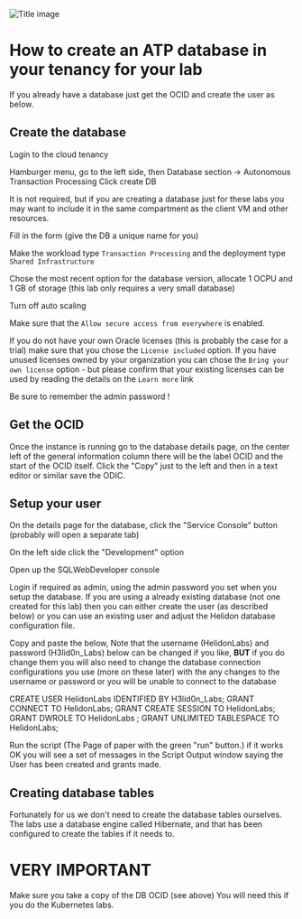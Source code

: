 ![Title image](../../../common/images/customer.logo2.png)

# How to create an ATP database in your tenancy for your lab

If you already have a database just get the OCID and create the user as below.

## Create the database

Login to the cloud tenancy

Hamburger menu, go to the left side, then Database section -> Autonomous Transaction Processing 
Click create DB

It is not required, but if you are creating a database just for these labs you may want to include it in the same compartment as the client VM and other resources.

Fill in the form (give the DB a unique name for you) 

Make the workload type `Transaction Processing` and the deployment type `Shared Infrastructure` 

Chose the most recent option for the database version, allocate 1 OCPU and 1 GB of storage (this lab only requires a very small database)

Turn off auto scaling

Make sure that the `Allow secure access from everywhere` is enabled.

If you do not have your own Oracle licenses (this is probably the case for a trial)  make sure that you chose the `License included` option. If you have unused licenses owned by your organization you can chose the `Bring your own license` option - but please confirm that your existing licenses can be used by reading the details on the `Learn more` link

Be sure to remember the admin password !

## Get the OCID

Once the instance is running go to the database details page, on the center left of the general information column there will be the label OCID and the start of the OCID itself. Click the "Copy" just to the left and then in a text editor or similar save the ODIC.

## Setup your user

On the details page for the database, click the "Service Console" button (probably will open a separate tab)

On the left side click the "Development" option

Open up the SQLWebDeveloper console

Login if required as admin, using the admin password you set when you setup the database. If you are using a already existing database (not one created for this lab) then you can either create the user (as described below) or you can use an existing user and adjust the Helidon database configuration file.

Copy and paste the below, Note that the username (HelidonLabs) and password (H3lid0n_Labs) below can be changed if you like, **BUT** if you do change them you will also need to change the database connection configurations you use (more on these later) with the any changes to the username or password or you will be unable to connect to the database

CREATE USER HelidonLabs IDENTIFIED BY H3lid0n_Labs;
GRANT CONNECT TO HelidonLabs;
GRANT CREATE SESSION TO HelidonLabs;
GRANT DWROLE TO HelidonLabs ;
GRANT UNLIMITED TABLESPACE TO HelidonLabs;

Run the script (The Page of paper with the green "run" button.) if it works OK you will see a set of messages in the Script Output window saying the User has been created and grants made.

## Creating database tables
Fortunately for us we don't need to create the database tables ourselves. The labs use a database engine called Hibernate, and that has been configured to create the tables if it needs to.

# **VERY IMPORTANT**
Make sure you take a copy of the DB OCID (see above) You will need this if you do the Kubernetes labs.